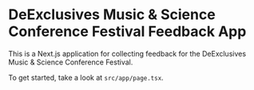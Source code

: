 # DeExclusives Music & Science Conference Festival Feedback App

This is a Next.js application for collecting feedback for the DeExclusives Music & Science Conference Festival.

To get started, take a look at `src/app/page.tsx`.
